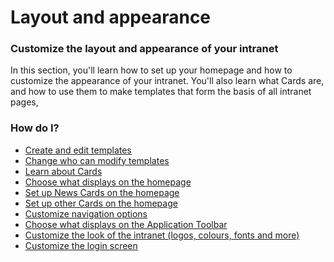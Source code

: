 # Layout and appearance



### Customize the layout and appearance of your intranet

In this section, you'll learn how to set up your homepage and how to customize the appearance of your intranet. You'll also learn what Cards are, and how to use them to make templates that form the basis of all intranet pages, 

### How do I?

* [Create and edit templates](content-templates/)
* [Change who can modify templates]()
* [Learn about Cards](overview-of-cards/)
* [Choose what displays on the homepage](homepage-setup/)
* [Set up News Cards on the homepage](../../using-thoughtfarmer/add-content-with-news-cards/add-new-cards.md)
* [Set up other Cards on the homepage](homepage-setup/configure-homepage-cards/)
* [Customize navigation options](navigation-options/)
* [Choose what displays on the Application Toolbar](../../using-thoughtfarmer/basic-features/application-toolbar.md)
* [Customize the look of the intranet \(logos, colours, fonts and more\)](customize-your-theme/)
* [Customize the login screen](customize-your-theme/customize-the-login-screen.md)




